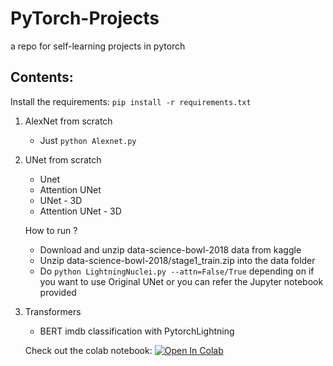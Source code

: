 # PyTorch-Projects

a repo for self-learning projects in pytorch
## Contents: 

Install the requirements: `pip install -r requirements.txt`

1. AlexNet from scratch

    - Just `python Alexnet.py`

2. UNet from scratch

    - Unet
    - Attention UNet
    - UNet - 3D
    - Attention UNet - 3D
    
    How to run ? 
    - Download and unzip data-science-bowl-2018 data from kaggle
    - Unzip data-science-bowl-2018/stage1_train.zip into the data folder
    - Do `python LightningNuclei.py --attn=False/True` depending on if you want to use  Original UNet or you can refer the Jupyter notebook provided

3. Transformers
    - BERT imdb classification with PytorchLightning
    
    Check out the colab notebook: [![Open In Colab](https://colab.research.google.com/assets/colab-badge.svg)](https://colab.research.google.com/drive/16jIR2MtvNRRaON4xfIDQOsN5W0j817z3#scrollTo=e29ce689-a0b6-4570-83c3-92a103d97e05)
